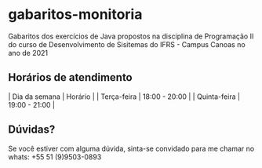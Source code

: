# gabaritos-monitoria
Gabaritos dos exercícios de Java propostos na disciplina de Programação II do curso de Desenvolvimento de Sisitemas do IFRS - Campus Canoas no ano de 2021
## Horários de atendimento
| Dia da semana | Horário |
| Terça-feira | 18:00 - 20:00 |
| Quinta-feira | 19:00 - 21:00 |
## Dúvidas?
Se você estiver com alguma dúvida, sinta-se convidado para me chamar no whats: +55 51 (9)9503-0893
